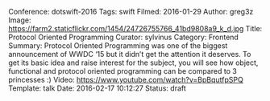Conference: dotswift-2016
Tags: swift
Filmed: 2016-01-29
Author: greg3z
Image: https://farm2.staticflickr.com/1454/24726755766_41bd9808a9_k_d.jpg
Title: Protocol Oriented Programming
Curator: sylvinus
Category: Frontend
Summary: Protocol Oriented Programming was one of the biggest announcement of WWDC ‘15 but it didn’t get the attention it deserves. To get its basic idea and raise interest for the subject, you will see how object, functional and protocol oriented programming can be compared to 3 princesses :)
Video: https://www.youtube.com/watch?v=BpBqutfpSPQ
Template: talk
Date: 2016-02-17 10:12:27
Status: draft